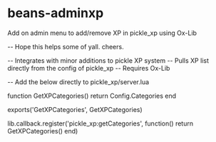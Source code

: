 # beans-adminxp
Add on admin menu to add/remove XP in pickle_xp using Ox-Lib

-- Hope this helps some of yall. cheers.

-- Integrates with minor additions to pickle XP system
-- Pulls XP list directly from the config of pickle_xp
-- Requires Ox-Lib



-- Add the below directly to pickle_xp/server.lua

function GetXPCategories()
    return Config.Categories
end

exports('GetXPCategories', GetXPCategories)

lib.callback.register('pickle_xp:getCategories', function()
    return GetXPCategories()
end)



